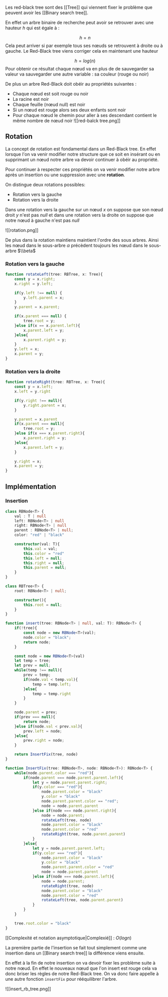 Les red-black tree sont des [[Tree]] qui viennent fixer le problème que peuvent avoir les [[Binary search tree]]. 

En effet un arbre binaire de recherche peut avoir se retrouver avec une hauteur $h$ qui est égale à :

$$h = n$$
Cela peut arriver si par exemple tous ses nœuds se retrouvent à droite ou à gauche. Le Red-Black tree viens corriger cela en maintenant une hauteur 

$$h = log(n)$$
Pour obtenir ce résultat chaque nœud va en plus de de sauvegarder sa valeur va sauvegarder une autre variable : sa couleur (rouge ou noir)

De plus un arbre Red-Black doit obéir au propriétés suivantes :

- Chaque nœud est soit rouge ou noir
- La racine est noir
- Chaque feuille (nœud null) est noir
- Si un nœud est rouge alors ses deux enfants sont noir
- Pour chaque nœud le chemin pour aller à ses descendant contient le même nombre de nœud noir 
![[red-balck tree.png]]
## Rotation

La concept de rotation est fondamental dans un Red-Black tree. En effet lorsque l'on va venir modifier notre structure que ce soit en insérant ou en supprimant un nœud notre arbre va devoir continuer à obéir au propriété. 

Pour continuer à respecter ces propriétés on va venir modifier notre arbre après un insertion ou une suppression avec une **rotation**. 

On distingue deux rotations possibles:

- Rotation vers la gauche 
- Rotation vers la droite

Dans une rotation vers la gauche sur un nœud $x$ on suppose que son nœud droit $y$ n'est pas $null$ et dans une rotation vers la droite on suppose que notre nœud à gauche n'est pas $null$ 

![[rotation.png]]

De plus dans la rotation maintiens maintient l'ordre des sous arbres. Ainsi les nœud dans le sous-arbre $\alpha$ précèdent toujours les nœud dans le sous-arbre $\\beta$ 

### Rotation vers la gauche

```ts
function rotateLeft(tree: RBTree, x: Tree){
	const y = x.right;
	x.right = y.left;

	if(y.left !== null) {
		y.left.parent = x;
	}
	y.parent = x.parent;

	if(x.parent === null) {
		tree.root = y;
	}else if(x == x.parent.left){
		x.parent.left = y;
	}else{
		x.parent.right = y;
	}
	y.left = x;
	x.parent = y;
}
```


### Rotation vers la droite

```ts
function rotateRight(tree: RBTree, x: Tree){
	const y = x.left;
	x.left = y.right

	if(y.right !== null){
		y.right.parent = x;
	}

	y.parent = x.parent
	if(x.parent === null){
		tree.root = y;
	}else if(x === x.parent.right){
		x.parent.right = y;
	}else{
		x.parent.left = y;
	}

	y.right = x;
	x.parent = y;
}
```

## Implémentation 

### Insertion

```ts
class RBNode<T> {
	val : T | null
	left: RBNode<T> | null
	right: RBNode<T> | null
	parent : RBNode<T> | null;
	color: "red" | "black"

	constructor(val: T){
		this.val = val;
		this.color = "red"
		this.left = null;
		this.right = null;
		this.parent = null;
	}
}

class RBTree<T> {
	root: RBNode<T> | null;

	constructor(){
		this.root = null;
	}
}
```

```ts
function insert(tree: RBNode<T> | null, val: T): RBNode<T> {
	if(!tree){
		const node = new RBNode<T>(val);
		node.color = "black";
		return node;
	}

	const node = new RBNode<T>(val)
	let temp = tree;
	let prev = null;
	while(temp !== null){
		prev = temp;
		if(node.val < temp.val){
			temp = temp.left;
		}else{
			temp = temp.right
		}
	}

	node.parent = prev;
	if(prev === null){
		return node;
	}else if(node.val < prev.val){
		prev.left = node;
	}else{
		prev.right = node;
	}

	return InsertFix(tree, node)
}

function InsertFix(tree: RBNode<T>, node: RBNode<T>): RBNode<T> {
	while(node.parent.color === "red"){
		if(node.parent === node.parent.parent.left){
			let y = node.parent.parent.right;
			if(y.color === "red"){
				node.parent.color = "black"
				y.color = "black"
				node.parent.parent.color == "red";
				node = node.parent.parent
			}else if(node === node.parent.right){
				node = node.parent;
				rotateLeft(tree, node)
				node.parent.color = "black"
				node.parent.color = "red"
				rotateRight(tree, node.parent.parent)
			}
		}else{
			let y = node.parent.parent.left;
			if(y.color === "red"){
				node.parent.color = "black"
				y.color = "black"
				node.parent.parent.color = "red"
				node = node.parent.parent
			}else if(node === node.parent.left){
				node = node.parent;
				rotateRight(tree, node)
				node.parent.color = "black"
				node.parent.color = "red"
				rotateLeft(tree, node.parent.parent)
			}
		}
	}

	tree.root.color = "black"
}
```
[[Complexité et notation asymptotique|Complexié]] : $O(logn)$

La première partie de l'insertion se fait tout simplement comme une insertion dans un [[Binary search tree]] la différence viens ensuite.

En effet à la fin de notre insertion on va devoir fixer les problème suite à notre nœud. En effet le nouveaux nœud que l'on insert est rouge cela va donc briser les règles de notre Red-Black tree.
On va donc faire appelle à une autre fonction `insertFix` pour rééquilibrer l'arbre.

![[insert_rb_tree.png]]